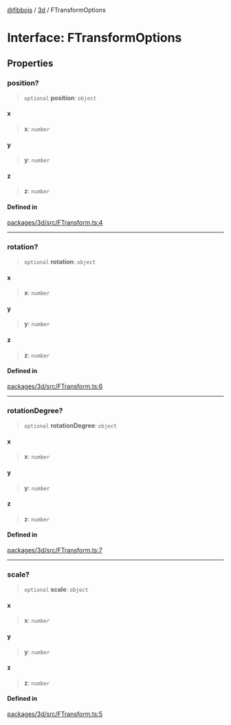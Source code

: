 [@fibbojs](/api/index) / [3d](/api/3d) / FTransformOptions

# Interface: FTransformOptions

## Properties

### position?

> `optional` **position**: `object`

#### x

> **x**: `number`

#### y

> **y**: `number`

#### z

> **z**: `number`

#### Defined in

[packages/3d/src/FTransform.ts:4](https://github.com/fibbojs/fibbo/blob/52fe7d6d53b5d477c42887a359f3b480f4835068/packages/3d/src/FTransform.ts#L4)

***

### rotation?

> `optional` **rotation**: `object`

#### x

> **x**: `number`

#### y

> **y**: `number`

#### z

> **z**: `number`

#### Defined in

[packages/3d/src/FTransform.ts:6](https://github.com/fibbojs/fibbo/blob/52fe7d6d53b5d477c42887a359f3b480f4835068/packages/3d/src/FTransform.ts#L6)

***

### rotationDegree?

> `optional` **rotationDegree**: `object`

#### x

> **x**: `number`

#### y

> **y**: `number`

#### z

> **z**: `number`

#### Defined in

[packages/3d/src/FTransform.ts:7](https://github.com/fibbojs/fibbo/blob/52fe7d6d53b5d477c42887a359f3b480f4835068/packages/3d/src/FTransform.ts#L7)

***

### scale?

> `optional` **scale**: `object`

#### x

> **x**: `number`

#### y

> **y**: `number`

#### z

> **z**: `number`

#### Defined in

[packages/3d/src/FTransform.ts:5](https://github.com/fibbojs/fibbo/blob/52fe7d6d53b5d477c42887a359f3b480f4835068/packages/3d/src/FTransform.ts#L5)
